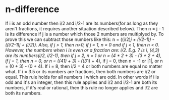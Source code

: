 # n-difference

If i is an odd number then i/2 and i/2-1 are its numbers(for as long as they aren't fractions, it requires another situation described below). Then n = j - 1 is its difference if j is a number which those 2 numbers are multiplyed by. To prove this we can subtract those numbers like this: n = ((i/2)*j + (i/2-1)) - ((i/2-1)*j + (i/2)). Also, if j > 1, then n>0, if j = 1, n = 0 and if j < 1, then n < 0. However, the numbers when i is even or a fraction are: i/2. E.g. 7 is i, (4,3) are its numbers(i/2, i/2-1), then if j = 2, n = 1 or n = (4 * 2 + 3) - (3 * 2 + 4), if j = 1, then n = 0, or n = ((4*1) + 3) - ((3*1) + 4), if j = 0, then n = -1 or |1|, or n = (0 + 3) - (0 + 4). If i = 8, then i/2 = 4 or both numbers are equal no matter what. If i = 3.5 or its numbers are fractions, then both numbers are i/2 or equal. This rule holds for all numbers i which are odd. In other words if i is odd and it's an integer, then this rule applies and i/2 and i/2-1 are both its numbers, if it's real or rational, then this rule no longer applies and i/2 are both its numbers.

